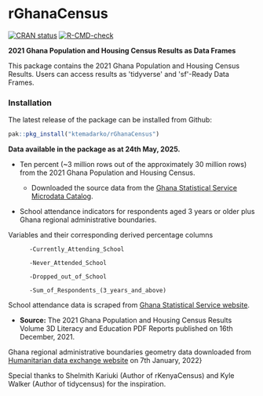 # rGhanaCensus

<!-- badges: start -->

[![CRAN status](https://www.r-pkg.org/badges/version/rGhanaCensus)](https://CRAN.R-project.org/package=rGhanaCensus) [![R-CMD-check](https://github.com/ktemadarko/rGhanaCensus/actions/workflows/R-CMD-check.yaml/badge.svg)](https://github.com/ktemadarko/rGhanaCensus/actions/workflows/R-CMD-check.yaml)

<!-- badges: end -->

**2021 Ghana Population and Housing Census Results as Data Frames**

This package contains the 2021 Ghana Population and Housing Census Results. Users can access results as 'tidyverse' and 'sf'-Ready Data Frames.

### Installation

The latest release of the package can be installed from Github:

```r
pak::pkg_install("ktemadarko/rGhanaCensus")
```
**Data available in the package as at 24th May, 2025.**

-   Ten percent (\~3 million rows out of the approximately 30 million rows) from the 2021 Ghana Population and Housing Census.

    -   Downloaded the source data from the [Ghana Statistical Service Microdata Catalog](https://microdata.statsghana.gov.gh/index.php/catalog/110/get-microdata "Ghana Statistical Service Microdata Catalog").

-   School attendance indicators for respondents aged 3 years or older plus Ghana regional administrative boundaries.

Variables and their corresponding derived percentage columns

```         
      -Currently_Attending_School
      
      -Never_Attended_School
      
      -Dropped_out_of_School
      
      -Sum_of_Respondents_(3_years_and_above)
```

School attendance data is scraped from [Ghana Statistical Service website](https://statsghana.gov.gh/ "Ghana Statistical Service website").

-   **Source:** The 2021 Ghana Population and Housing Census Results Volume 3D Literacy and Education PDF Reports published on 16th December, 2021.

Ghana regional administrative boundaries geometry data downloaded from [Humanitarian data exchange website](https://data.humdata.org:443/dataset/cod-ab-gha "Humanitarian data exchange website") on 7th January, 2022}

Special thanks to Shelmith Kariuki (Author of rKenyaCensus) and Kyle Walker (Author of tidycensus) for the inspiration.
